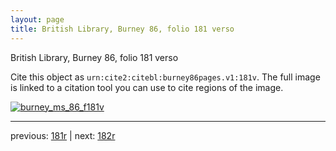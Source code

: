 ```yaml
---
layout: page
title: British Library, Burney 86, folio 181 verso
---
```


British Library, Burney 86, folio 181 verso

Cite this object as `urn:cite2:citebl:burney86pages.v1:181v`.  The full image is linked to a citation tool you can use to cite regions of the image.

[![burney_ms_86_f181v](http://www.homermultitext.org/iipsrv?IIIF=/project/homer/pyramidal/deepzoom/citebl/burney86imgs/v1/burney_ms_86_f181v.tif/full/800,/0/default.jpg)](http://www.homermultitext.org/ict2/?urn=urn:cite2:citebl:burney86imgs.v1:burney_ms_86_f181v) 

---

previous:  [181r](../181r/) | next: [182r](../182r/)